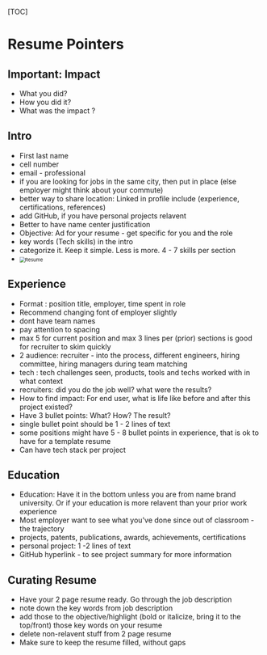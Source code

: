 [TOC]

# Resume Pointers

## Important: Impact 

- What you did?
- How you did it?
- What was the impact ?

## Intro

- First last name
- cell number
- email - professional
- if you are looking for jobs in the same city, then put in place (else employer might think about your commute)
- better way to share location: Linked in profile include (experience, certifications, references)
- add GitHub, if you have personal projects relavent 
- Better to have name center justification
- Objective: Ad for your resume - get specific for you and the role
- key words (Tech skills) in the intro
- categorize it. Keep it simple. Less is more. 4 - 7 skills per section
- <img src="/Users/apurva.vijaya/Library/Application Support/typora-user-images/Screen Shot 2021-08-31 at 11.50.11 PM.png" alt="Resume" style="zoom: 67%;" />

## Experience

- Format : position title, employer, time spent in role
- Recommend changing font of employer slightly
- dont have team names
- pay attention to spacing
- max 5 for current position and max 3 lines per (prior) sections is good for recruiter to skim quickly
- 2 audience: recruiter - into the process, different engineers, hiring committee, hiring managers during team matching
- tech : tech challenges seen, products, tools and techs worked with in what context
- recruiters: did you do the job well? what were the results?
- How to find impact: For end user, what is life like before and after this project existed? 
- Have 3 bullet points: What? How? The result?
- single bullet point should be 1 - 2 lines of text
- some positions might have 5 - 8 bullet points in experience, that is ok to have for a template resume
- Can have tech stack per project

## Education

- Education: Have it in the bottom unless you are from name brand university. Or if your education is more relavent than your prior work experience
- Most employer want to see what you've done since out of classroom - the trajectory
- projects, patents, publications, awards, achievements, certifications
- personal project: 1 -2 lines of text
- GitHub hyperlink - to see project summary for more information

## Curating Resume

- Have your 2 page resume ready. Go through the job description
- note down the key words from job description
- add those to the objective/highlight (bold or italicize, bring it to the top/front) those key words on your resume
- delete non-relavent stuff from 2 page resume
- Make sure to keep the resume filled, without gaps
